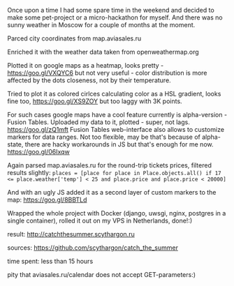 Once upon a time I had some spare time in the weekend and decided to make some pet-project or a micro-hackathon for myself. And there was no sunny weather in Moscow for a couple of months at the moment.

Parced city coordinates from map.aviasales.ru

Enriched it with the weather data taken from openweathermap.org

Plotted it on google maps as a heatmap, looks pretty - https://goo.gl/VXQYC6 but not very useful - color distribution is more affected by the dots closeness, not by their temperature.

Tried to plot it as colored cirlces calculating color as a HSL gradient, looks fine too, https://goo.gl/XS9ZOY but too laggy with 3K points. 

For such cases google maps have a cool feature currently is alpha-version - Fusion Tables. Uploaded my data to it, plotted - super, not lags. https://goo.gl/zQ1mft  Fusion Tables web-interface also allows to customize markers for data ranges. Not too flexible, may be that's because of alpha-state, there are hacky workarounds in JS but that's enough for me now. https://goo.gl/06Ixqw

Again parsed map.aviasales.ru for the round-trip tickets prices, filtered results slightly: `places = [place for place in Place.objects.all() if 17 <= place.weather['temp'] < 25 and place.price and place.price < 20000]`

And with an ugly JS added it as a second layer of custom markers to the map: https://goo.gl/8BBTLd

Wrapped the whole project with Docker (django, uwsgi, nginx, postgres in a single container), rolled it out on my VPS in Netherlands, done!:)

result: http://catchthesummer.scythargon.ru

sources: https://github.com/scythargon/catch_the_summer

time spent: less than 15 hours

pity that aviasales.ru/calendar does not accept GET-parameters:)
